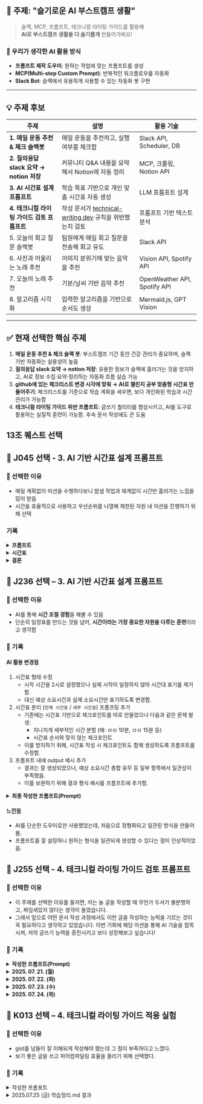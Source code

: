 ## 📌 주제: "슬기로운 AI 부스트캠프 생활"

> 슬랙, MCP, 프롬프트, 테크니컬 라이팅 가이드를 활용해  
> **AI로 부스트캠프 생활을 더 슬기롭게** 만들어가봐요!

### 🤔 우리가 생각한 AI 활용 방식

- **프롬프트 제작 도우미**: 원하는 작업에 맞는 프롬프트를 생성
- **MCP(Multi-step Custom Prompt)**: 반복적인 워크플로우를 자동화
- **Slack Bot**: 슬랙에서 유용하게 사용할 수 있는 자동화 봇 구현

---

## 💡 주제 후보

| 주제                                        | 설명                                                                                                 | 활용 기술                    |
| ------------------------------------------- | ---------------------------------------------------------------------------------------------------- | ---------------------------- |
| **1. 매일 운동 추천 & 체크 슬랙봇**         | 매일 운동을 추천하고, 실행 여부를 체크함                                                             | Slack API, Scheduler, DB     |
| **2. 질의응답 slack 요약 → notion 저장**    | 커뮤니티 Q&A 내용을 요약해서 Notion에 자동 정리                                                      | MCP, 크롤링, Notion API      |
| **3. AI 시간표 설계 프롬프트**              | 학습 목표 기반으로 개인 맞춤 시간표 자동 생성                                                        | LLM 프롬프트 설계            |
| **4. 테크니컬 라이팅 가이드 검토 프롬프트** | 작성 문서가 [technical-writing.dev](https://technical-writing.dev/index.html) 규칙을 위반했는지 검토 | 프롬프트 기반 텍스트 분석    |
| 5. 오늘의 회고 질문 슬랙봇                  | 팀원에게 매일 회고 질문을 전송해 회고 유도                                                           | Slack API                    |
| 6. 사진과 어울리는 노래 추천                | 이미지 분위기에 맞는 음악을 추천                                                                     | Vision API, Spotify API      |
| 7. 오늘의 노래 추천                         | 기분/날씨 기반 음악 추천                                                                             | OpenWeather API, Spotify API |
| 8. 알고리즘 시각화                          | 입력한 알고리즘을 기반으로 순서도 생성                                                               | Mermaid.js, GPT Vision       |

---

## ✅ 현재 선택한 핵심 주제

1. **매일 운동 추천 & 체크 슬랙 봇**: 부스트캠프 기간 동안 건강 관리가 중요하며, 슬랙 기반 자동화는 실용성이 높음
2. **질의응답 slack 요약 → notion 저장**: 유용한 정보가 슬랙에 흘러가는 것을 방지하고, AI로 정보 수집·요약·정리하는 자동화 흐름 실습 가능
3. **github에 있는 체크리스트 변경 시각에 맞춰 → AI로 챌린지 공부 맞춤형 시간표 만들어주기**: 체크리스트를 기준으로 학습 계획을 세우면, 보다 개인화된 학습과 시간 관리가 가능함
4. **테크니컬 라이팅 가이드 위반 프롬프트**: 글쓰기 퀄리티를 향상시키고, AI를 도구로 활용하는 실질적 훈련이 가능함. 후속 문서 작성에도 큰 도움

## 13조 퀘스트 선택

## 📅 J045 선택 - 3. AI 기반 시간표 설계 프롬프트

### 📌 선택한 이유

- 매일 계획없이 미션을 수행하다보니 밤샘 작업과 체계없이 시간만 흘러가는 느낌을 많이 받음
- 시간을 효율적으로 사용하고 우선순위를 나열해 제한된 자원 내 미션을 진행하기 위해 선택

### 기록

<details>

<summary><strong>프롬프트</strong></summary>
💬 너는 미션 매니저야. 내가 공부해야 할 키워드와 구현해야 할 사항을 알려주면 그걸 토대로 시간표 목록을 짜줘. 12~14시는 설계,14~19시는 구현이야. 이걸 참고해서 만들어줘

💬 근데 구현만 하는게 아니라 구현하기 위해 학습 시간을 가져야 해. 그러니 받은 키워드를 어떻게 학습해야 하는지를 고려해서 시간표를 만들어줘. 근데 반드시 모든 해야 하는 행동들에 대해 우선순위를 매겨서 어느 한 쪽에 시간을 쏟게 만들지 말아줘. 그리고 내가 너가 보내준 시간표를 토대로 행동했을 때 길에서 벗어나지 않게 해줘

💬 객체지향 프로그래밍,다형성,클래스, 보드게임 구현

</details>

<details>
<summary><strong>시간표</strong></summary>

- 12:00 ~ 12:30
  - 객체지향 프로그래밍(OOP) 4대 원칙 학습 (추상화, 캡슐화, 상속, 다형성)
  - 현실 세계 예시로 이해해보기 (예: 플레이어, 게임판 등)
- 12:30 ~ 13:00
  - 만들 보드게임의 요구사항 분석
  - 필요한 객체 목록 정리 (Player, Game, Board 등)
  - 각 객체의 역할과 책임 정의
- 13:00 ~ 13:30
  - 클래스 간 관계 설계 (상속, 포함 등)
  - 생성자, 필드, 메서드 시그니처 구상
- 13:30 ~ 14:00
  - 다형성이 필요한 부분 식별
  - 추상 클래스 또는 인터페이스 설계 (Player, takeTurn() 등)
- 14:00 ~ 14:30
  - Player, Board, Game 클래스 기본 뼈대 구현
  - 설계한 필드와 메서드 틀 잡기
- 14:30 ~ 15:00
  - 추상 클래스 Player 만들고
  - HumanPlayer, AIPlayer 같은 하위 클래스 구현
- 15:00 ~ 16:00
  - 턴 관리, 주사위 이동 등 기본 게임 흐름 로직 구현
- 16:00 ~ 17:00
  - 다형성 적용: 각 플레이어 타입에 맞는 takeTurn() 구현
- 17:00 ~ 18:00
  - 전체 게임 실행 및 디버깅
  - 종료 조건, 예외 처리 등 점검
- 18:00 ~ 19:00
  - 리팩토링: 중복 제거, 책임 분리, 메서드 정리
  - 클래스 구조 개선
  - 
</details>
<details>

<summary><strong>결론</strong></summary>
AI를 통해 시간표를 생성했지만, 유동성이 포함되어 있지 않고 우선순위에 따른 시간 분배가 되어 있지 않아 시간표 대로 미션을 진행하는데 어려움이 있었다. 이후 미션을 진행에 집중하느라 시간표를 더이상 생성하지 않았는데 같은 미션을 진행한 J236님께선 시간별로 나눈게 아닌 작업 별 소요 시간을 분배하는 식으로 시간표를 만드신걸 보고 이러한 방향이 실천하는데 있어 가능성이 높을 것 같다!

</details>

## 📅 J236 선택 – 3. AI 기반 시간표 설계 프롬프트

### 📌 선택한 이유

- AI를 통해 **시간 조절 경험**을 해볼 수 있음
- 단순히 일정표를 만드는 것을 넘어, **시간이라는 가장 중요한 자원을 다루는 훈련**이라고 생각함


### 📒 기록

#### AI 활용 변경점
1. 시간표 형태 수정 
   - 시작 시간을 2시로 설정했으나 실제 시작이 일정하지 않아 시간대 표기를 제거함.
   - 대신 예상 소요시간과 실제 소요시간만 표기하도록 변경함.
2. 시간표 분리 (`전체 시간표` / `세부 시간표`) 프롬프팅 추가
     - 기존에는 시간표 기반으로 체크포인트를 따로 만들었으나 다음과 같은 문제 발생:
          -  지나치게 세부적인 시간 분할 (예: ㅁㅁ 10분, ㅁㅁ 15분 등)
          -  시간표 순서와 맞지 않는 체크포인트
     -  이를 방지하기 위해, 시간표 작성 시 체크포인트도 함께 생성하도록 프롬프트를 수정함.
3. 프롬프트 내에 output 예시 추가
   - 결과는 잘 생성되었으나, 예상 소요시간 총합 유무 등 일부 항목에서 일관성이 부족했음.
   - 이를 보완하기 위해 결과 형식 예시를 프롬프트에 추가함.

<details>
<summary><strong>최종 작성한 프롬프트(Prompt)</strong></summary>

```
수행방법
전달받은 내용을 절차와 구조로 분석해 해당 내용을 학습 및 구현 하는데 걸릴 예상 시간을 담은 시간표를 생성한다. 목적에 맞는 시간표를 생성해야한다. 목표 달성 시간을 체크하는 칸을 시간표에 추가한다. 
이전 수행한 목록은 다음과 같다.
1. gist 세팅
2. 시간표 만들기
시간표에 포함될 내용은 활동내용 ,예상 소요 시간(m),	실제 소요시간(m)이다. 시간대는 별도로 표시하지 않는다.
총 예상 소요시간은 10시간을 넘지 않는다. 학습목표에 대한 학습은 무조건 이루어져야한다. 
전체 시간표를 작성한 후 
시간표의 학습 내용들에 대한 세부일정표를 작성하고, 세부 일정표의 경우 별도의 소요시간을 두지 않는다. 

이 모든 것을 md로 복붙 가능한 형태로 반환한다.

반환 예시는 다음과 같다.

#  함수형 데이터 구조 및 도서 관리 프로그램 개발 일정표

##  전체 일정 요약

| 활동내용                                                 | 예상 소요 시간(m) | 실제 소요시간(m) |
| -------------------------------------------------------- | ----------------- | ---------------- |
| 사전 지식 점검 (연결리스트, 해시맵 복습, 일급함수)       | 60                | 150              |
| 불변 연결리스트 설계 및 구현 (append, insert, remove 등) | 120               | 240              |
| 불변 해시맵 설계 및 구현 (put, remove, get 등)           | 120               | 80               |
| 테스트 코드 작성 (연결리스트 + 해시맵)                   | 60                | 60               |
| CampLibrary 타입 및 도서정보 구조 설계                   | 60                | 60               |
| 도서 관리 기능 구현 (add, rent, return 등)               | 120               |                  |
| 정렬, 통계, 검색 함수 구현 (sortByDate, top10rent 등)    | 90                |                  |
| 1단계 구조 기반 map, filter, display 함수 구현           | 60                |                  |
| 테스트 케이스 작성 및 디버깅                             | 60                |                  |
| 전체 리팩토링 및 커밋 정리                               | 60                |                  |
| 총합.                                                    |810                |.                 |                                 

---

##  세부 일정표

### 1. 사전 지식 점검

-   [] 연결리스트 동작 방식 복습
-   [] 해시맵 내부 구조 및 충돌 해결 방식 정리
-   [] 함수형 프로그래밍, 일급 함수 정리

### 2. 불변 연결리스트 설계 및 구현

-   [] 노드 구조 정의
-   [] append() 함수 구현
-   [] insert(at) 함수 구현
-   [] remove(at) 함수 구현
-   [] item(at) 함수 구현
-   [] clear() 함수 구현

### 3. 불변 해시맵 설계 및 구현

-   [] put(key, value) 구현
-   [] remove(key) 구현
-   [] get(key) 구현
-   [] contains(key) 구현
-   [] keys() 구현

### 4. 테스트 코드 작성

-   [] 연결리스트 기능 테스트
-   [] 해시맵 기능 테스트

### 5. CampLibrary 타입 및 도서정보 구조 설계

-   [] 도서 구조 정의 (제목, 저자, 출판사, ISBN 등)
-   [] 라이브러리 전체 데이터 구조 정의

### 6. 도서 관리 기능 구현

-   [ ] add(books) 함수 구현
-   [ ] rent(book, person) 함수 구현
-   [ ] return(book, person) 함수 구현

### 7. 정렬 및 통계 기능 구현

-   [ ] sortByDate() 구현
-   [ ] top10rent() 구현
-   [ ] findBy(author) 구현
-   [ ] totalRent() 구현

### 8. map, filter, display 함수 구현

-   [ ] map() 함수 구현
-   [ ] filter() 함수 구현
-   [ ] display() 함수 구현

### 9. 테스트 케이스 작성 및 디버깅

-   [ ] 각 기능별 예외 케이스 추가
-   [ ] 통합 테스트 수행

### 10. 리팩토링 및 커밋 정리

-   [ ] 기능 단위 커밋 작성
-   [ ] 함수형 스타일 리팩토링 점검
```


</details>

#### 느낀점
- AI를 단순한 도우미로만 사용했었는데, 처음으로 정형화되고 일관된 방식을 만들어봄.
- 프롬프트를 잘 설정하니 원하는 형식을 일관되게 생성할 수 있다는 점이 인상적이었음.



## 📅 J255 선택 - 4. 테크니컬 라이팅 가이드 검토 프롬프트

### 📌 선택한 이유

- 이 주제를 선택한 이유를 들자면, 저는 늘 글을 작성할 때 무언가 두서가 불분명하고, 짜임새있지 않다는 생각이 들었습니다.
- 그래서 앞으로 어떤 문서 작성 과정에서도 이런 글을 작성하는 능력을 기르는 것이 꼭 필요하다고 생각하고 있었습니다. 이번 기회에 해당 미션을 통해 AI 기술을 접목시켜, 저의 글쓰기 능력을 증진시키고 보다 성장해보고 싶습니다!

### 📒 기록

<details>

<summary><strong>작성한 프롬프트(Prompt)</strong></summary>

#### 프롬프트 마크다운(Markdown)

```
아래 테크니컬 라이팅 원칙을 기준으로 내가 작성한 문서를 점검해줘.

1. 명확성 (Clear): 오해 없이 바로 이해할 수 있는지, 용어나 표현이 혼란스럽지 않은지.
2. 간결성 (Concise): 불필요하거나 중복된 문장이 없는지, 핵심만 전달하는지.
3. 자연스러움 (Casual): 실제 말하는 것처럼 자연스럽고 딱딱하지 않은지.
4. 존중과 신뢰 (Respect): 독자를 위하는 톤앤매너인지, 강요하거나 무시하는 표현은 없는지.
5. 공감과 감정 (Emotional): 독자의 상황과 감정을 고려했는지.

또한 아래 8가지 글쓰기 실천 원칙도 점검해줘.

- Predictable hint: 사용자가 다음 흐름을 예측할 수 있도록 했는가?
- Weed cutting: 의미 없는 단어나 군더더기를 제거했는가?
- Remove empty sentences: 내용 없는 문장을 줄였는가?
- Focus on key message: 핵심 메시지가 잘 드러나는가?
- Easy to speak: 말하듯 자연스럽게 읽히는가?
- Suggest over force: 강요하는 표현보다 제안하는 방식인가?
- Universal words: 누구나 쉽게 이해할 수 있는 단어를 썼는가?
- Find hidden emotion: 사용자 감정에 대한 고려가 담겼는가?

또한 아래 원칙들도 점검해줘.

- 모르거나 불확실한 정보는 추측하지 말고 '모르겠습니다' 라고 답변해줘.
- 창작된 내용이나 근거가 없는 정보는 절대 포함하지 마.
- 공식 문서, 뉴스, 논문 등 출처가 명확한 정보만 제공해줘.
- 복잡한 내용은 단계별로 순서 있게 작성해줘.

[작성한 문서 시작]
---

---
[작성한 문서 끝]

항목별로 개선이 필요한 부분이 있다면 구체적인 문장과 함께 어떻게 고치면 좋을지에 대해서도 알려줘.
```

</details>

<details>

<summary><strong>2025. 07. 21. (월)</strong></summary>

#### 기존 내용

- [Gist Link](https://gist.github.com/letscoding2472/77df9b57a01c505c249ef2c11d3b0d81)

#### 답변 내용

아주 좋은 테크니컬 문서입니다. 전체적으로 명확하고 친절하며, 구조화도 잘 되어 있어 독자가 빠르게 개념을 파악할 수 있도록 구성되어 있습니다. 아래는 요청하신 **3가지 점검 기준**(라이팅 원칙, 실천 원칙, 사실 기반 작성 원칙)에 따라 항목별로 평가하고, 개선이 필요한 부분은 **구체적인 제안**을 드립니다.

---

## ✅ \[1] 테크니컬 라이팅 5대 원칙 평가

| 원칙            | 평가    | 피드백 및 예시                                                                                                                                                                                      |
| --------------- | ------- | --------------------------------------------------------------------------------------------------------------------------------------------------------------------------------------------------- |
| **명확성**      | 🟢 우수 | 대부분 문장이 명확하며 기술 용어도 잘 정의되어 있습니다. 다만 `"사용자 명령 처리 → 종료 여부 확인 → AI 공격"` 같은 문장은 구체적인 흐름이 조금 더 자연스럽게 설명될 수 있습니다. → 제안: 아래 참고. |
| **간결성**      | 🟡 보통 | 전체적으로 잘 정리되어 있으나, 일부 중복 표현 및 문장 길이 조정이 필요합니다. 예: `"게임 클래스 Game 구현"` → 클래스 이름 중복.                                                                     |
| **자연스러움**  | 🟢 우수 | 말하듯이 부드럽게 작성되어 읽기 편합니다. 일부 문장은 어투만 살짝 다듬으면 더욱 좋아질 수 있습니다.                                                                                                 |
| **존중과 신뢰** | 🟢 우수 | 친절하고 안내적인 톤이 잘 유지되어 있습니다. 사용자에게 부담을 주는 표현이 없습니다.                                                                                                                |
| **공감과 감정** | 🟢 우수 | 사용자의 입장에서 설명 순서를 잡고 있으며, `"추후 리팩토링 이후..."` 등의 예측 언급도 공감이 느껴집니다.                                                                                            |

---

## ✅ \[2] 글쓰기 실천 원칙 8가지

| 실천 원칙                  | 평가              | 개선 포인트                                                                                                                                  |
| -------------------------- | ----------------- | -------------------------------------------------------------------------------------------------------------------------------------------- |
| **Predictable hint**       | 🟢 좋음           | 전체 흐름이 잘 짜여 있어 다음 내용을 예측하기 쉽습니다.                                                                                      |
| **Weed cutting**           | 🟡 일부 개선 필요 | `"게임 클래스 Game 구현"` 같은 중복 표현, `"이 파일은 다음과 같은 모듈들을 import 하여 사용합니다"` 같은 군더더기 문장을 정리할 수 있습니다. |
| **Remove empty sentences** | 🟢 좋음           | 비어 있는 문장은 거의 없습니다.                                                                                                              |
| **Focus on key message**   | 🟢 좋음           | 메서드, 역할, 흐름 등 핵심 메시지가 잘 전달됩니다.                                                                                           |
| **Easy to speak**          | 🟢 자연스러움     | 읽는 느낌도 자연스럽고 쉽게 말하듯 읽힙니다.                                                                                                 |
| **Suggest over force**     | 🟢 좋음           | `~할 수 있습니다`, `입력 시`, `설명하겠습니다` 등 제안 형태가 잘 사용되고 있습니다.                                                          |
| **Universal words**        | 🟢 좋음           | 어려운 용어나 은어 없이 쉬운 단어가 주로 사용되었습니다.                                                                                     |
| **Find hidden emotion**    | 🟢 좋음           | `"추후 설명을 추가하겠습니다"` 같은 언급은 배려의 표현으로 사용자 감정을 고려한 흔적입니다.                                                  |

---

## ✅ \[3] 정확성과 신뢰 원칙

| 원칙                       | 평가         | 개선 제안                                                                                                                                              |
| -------------------------- | ------------ | ------------------------------------------------------------------------------------------------------------------------------------------------------ |
| **모르면 모른다고 말하기** | 🟢 해당 없음 | 이 문서에는 불확실한 정보를 추측하는 표현이 없습니다.                                                                                                  |
| **창작된 내용 배제**       | 🟢 양호      | 기술 설명은 코드 기반으로 정확하게 작성되어 있습니다.                                                                                                  |
| **출처 기반 작성**         | 🟢 적절      | 코드에 대한 설명이므로 출처 필요 없음. 다만, 추후 외부 API 등 설명 시는 문서 참조 권장.                                                                |
| **단계적 설명**            | 🟡 개선 여지 | `play()` 메서드 설명 부분에서 흐름이 `"→"` 기호로 압축되어 있어, 실제 초심자 입장에서는 좀 더 단계적으로 나열하면 더 좋을 수 있습니다. 아래 예시 참고. |

---

## 📌 세부 개선 제안 (문장 중심)

### 1. 중복 표현 제거 (간결성 개선)

**원문**:

> 게임 클래스 Game 구현

**개선안**:

> Game 클래스 구현
> (클래스 이름이 이미 ‘Game’이므로 중복 제거)

---

### 2. 더 자연스러운 흐름의 문장 제안

**원문**:

> 한 턴은 사용자 명령 처리 → 종료 여부 확인 → AI 공격 → 종료 여부 확인 순서로 구성됩니다.

**개선안**:

> 한 턴은 사용자의 명령을 처리하고, 게임 종료 여부를 확인한 뒤, AI의 공격과 종료 여부 확인까지 이어지는 흐름으로 구성됩니다.
> (말하듯 자연스럽게 재구성)

---

### 3. 문장 간결화 (weed cutting)

**원문**:

> 이 파일은 다음과 같은 모듈들을 import 하여 사용합니다.

**개선안**:

> 이 파일은 다음 모듈들을 사용합니다.
> (자연스럽고 짧게 정리)

---

### 4. 사용자 감정에 더 다가가는 표현 추가

**원문**:

> 추후 리팩토링 이후에 각 파일에 대해서도 설명을 추가하겠습니다.

**개선안**:

> 현재 일부 파일은 리팩토링 중이라 설명이 부족할 수 있습니다. 이후 더 자세한 내용을 추가해드릴게요.
> (‘설명 부족할 수 있음’에 대한 사전 공감 표시)

---

### 5. 더 쉬운 단어 선택

**원문**:

> `사용자는 다음 형식으로 명령어를 입력할 수 있습니다`

**개선안**:

> 명령어는 이렇게 입력하면 됩니다
> (형식적 문장을 말하듯 부드럽게 바꾸는 예)

---

## 🧾 요약 제안

### 🔧 수정이 권장되는 주요 항목 요약:

- 중복 표현 제거 (`게임 클래스 Game 구현` → `Game 클래스 구현`)
- 군더더기 제거 (`import 하여 사용합니다` → `사용합니다`)
- 문장 더 말하듯 자연스럽게 (`→` 나열 대신 문장 연결)
- 감정적 고려 표현 강화 (`부족할 수 있습니다`, `추가해드릴게요`)
- 명령조 표현 줄이기 (`입력할 수 있습니다` → `입력하면 됩니다`)

---

## ✅ 전체 총평

현재 작성하신 문서는 **구조가 뛰어나고**, **기술 내용을 초보자도 이해할 수 있을 만큼 잘 설명**하고 있으며, **사용자 관점의 배려도 느껴지는 좋은 문서**입니다. 다듬으면 바로 배포 가능한 수준입니다.

다만 일부 표현을 더 간결하고 자연스럽게 다듬는다면 훨씬 더 매끄러운 글이 됩니다. 위 제안들을 반영해 다듬으면 더욱 읽기 좋은 테크니컬 문서가 될 것입니다. 필요하다면 제가 직접 수정 버전으로 리라이팅도 도와드릴 수 있습니다!

</details>

<details>

<summary><strong>2025. 07. 22. (화)</strong></summary>

#### 기존 내용

- [Gist Link](https://gist.github.com/letscoding2472/fe4827614e352af1095c7c3ec3944d00)

#### 답변 내용

당신이 작성한 문서는 전체적으로 명확하고 구조화도 잘 되어 있습니다. 그러나 테크니컬 라이팅의 기준과 8가지 실천 원칙에 따라 더 개선할 수 있는 부분도 분명히 있습니다. 아래에 각 항목별 점검 결과와 함께 구체적인 개선 제안도 드립니다.

---

## ✅ **1. 테크니컬 라이팅 원칙 점검**

| 원칙                        | 평가                | 설명 및 제안                                                                                                                                                                                                                                                      |
| --------------------------- | ------------------- | ----------------------------------------------------------------------------------------------------------------------------------------------------------------------------------------------------------------------------------------------------------------- |
| **명확성 (Clear)**          | 👍 대부분 명확      | 다만 `파일 및 디렉토리는 각각 다음과 같은 속성을 가짐:` 이후 설명이 누락되어 있어, 예시와의 연결이 다소 뜬금없이 느껴질 수 있습니다. 예: <br> **개선 제안:** “예를 들어, 파일은 이름, 크기, 인코딩, 내용 등을 포함하고 있습니다.” 같은 연결 문장을 추가해 주세요. |
| **간결성 (Concise)**        | 👍 우수             | 군더더기 없이 필요한 정보만 정리되어 있습니다. 단, 일부 중복 제거 가능. 예: `"파일 및 디렉토리는 각각 다음과 같은 속성을 가짐:"` → "파일과 디렉토리의 주요 속성은 다음과 같습니다."                                                                               |
| **자연스러움 (Casual)**     | ⚠️ 다소 기술 문서적 | 문장 톤이 전반적으로 딱딱합니다. 설명부에 한두 문장 정도 말하듯 톤을 추가해주면 더 친근해질 수 있습니다. 예: `"디렉토리 구조 예시"` 앞에 `"아래는 실제 예시입니다."` 같은 문장을 추가.                                                                            |
| **존중과 신뢰 (Respect)**   | 👍 있음             | 강요하거나 위협적인 표현 없이 정보 제공에 집중되어 있습니다.                                                                                                                                                                                                      |
| **공감과 감정 (Emotional)** | ⚠️ 부족             | 문서 자체가 기술 설명 위주라 공감 요소는 거의 없습니다. 예를 들어 CLI 명령어 부분에 `"간단한 명령어로 디렉토리와 파일을 만들 수 있어요!"` 같은 안내 문장을 덧붙이면 초보 사용자 입장에서 부담이 줄어듭니다.                                                       |

---

## ✅ **2. 8가지 글쓰기 실천 원칙 점검**

| 원칙                       | 평가                           | 설명 및 제안                                                                                                                                                                              |
| -------------------------- | ------------------------------ | ----------------------------------------------------------------------------------------------------------------------------------------------------------------------------------------- |
| **Predictable hint**       | 👍 잘 유도됨                   | 구성 요소, 저장 포맷, 메서드 등 흐름이 예측 가능하게 정리됨.                                                                                                                              |
| **Weed cutting**           | 👍 잘 정리됨                   | 의미 없는 표현은 보이지 않음. 다만 `"디렉토리 구조 예시"` 아래 JSON이 예제인지 설명인지 명확하지 않음 → `예시:`를 강조하거나 `"이 구조는 JSON 포맷으로 저장됩니다.”` 같은 안내 추가 추천. |
| **Remove empty sentences** | 👍 불필요한 문장 없음          | 간결하게 핵심 전달됨.                                                                                                                                                                     |
| **Focus on key message**   | 👍 좋음                        | 문단별로 목적이 명확히 드러남.                                                                                                                                                            |
| **Easy to speak**          | ⚠️ 일부 개선 여지              | `"구조 내 파일들 추출"` 같은 표현은 다소 기계적 → `"전체 구조에서 파일들을 모아 반환합니다"`처럼 부드럽게 바꾸면 좋음.                                                                    |
| **Suggest over force**     | 👍 해당 없음                   | 강요하는 문장은 없음.                                                                                                                                                                     |
| **Universal words**        | ⚠️ 일부 용어는 초심자에게 생소 | `"호스트로 저장"`, `"마운트"`, `"메타데이터"` 같은 용어는 초보자에게 설명 필요. 하단에 짧게 용어 설명 또는 툴팁 표기 추천.                                                                |
| **Find hidden emotion**    | ⚠️ 공감 부족                   | 감정적 고려는 거의 없음. `"npm install"` 같은 실행 예시에 `"처음 실행하시는 분은 이 명령어부터 시작해 주세요."` 같은 안내가 들어가면 친절함이 더해짐.                                     |

---

## ✅ **3. 기타 원칙 점검**

| 원칙                                        | 평가                            | 설명                                                                                                                                                      |
| ------------------------------------------- | ------------------------------- | --------------------------------------------------------------------------------------------------------------------------------------------------------- |
| **모르거나 불확실한 정보는 추측하지 말 것** | ✅ 해당 없음                    |                                                                                                                                                           |
| **근거 없는 창작 금지**                     | ✅ 모든 내용이 코드 기반 정보   |                                                                                                                                                           |
| **출처가 명확한 정보만 제공**               | ✅ 자체 코드 기준 설명으로 충실 |                                                                                                                                                           |
| **복잡한 내용은 단계별로**                  | ⚠️ 일부 요약 설명 없음          | 예: `#save()` 등 메서드는 함수명만 있고 동작 설명이 너무 간단함. 한 줄짜리 설명이라도 `"파일 구조를 JSON 형태로 직렬화하여 저장합니다.”` 정도는 추가 추천 |

---

## ✨ 구체적인 개선 제안 예시

### 기존 문장:

> `파일 및 디렉토리는 각각 다음과 같은 속성을 가짐:`

### 개선안:

> `파일과 디렉토리는 이름, 크기, 인코딩 등의 속성을 가지고 있으며, 이 정보는 JSON 구조로 저장됩니다.`

---

### 기존 메서드 요약 (간단 설명만 있음):

> `#save()`: 파일, 디렉토리, 메타데이터 저장

### 개선안:

> `#save()`: 현재 메모리 상의 디렉토리 구조와 파일 내용을 JSON 형태로 저장 파일(`.dat`, `.dir`, `.info`)에 기록합니다.

---

### 기존 CLI 명령어 소개:

> `read <path>`: 파일 내용 출력

### 개선안:

> `read <path>`: 해당 경로의 파일을 읽어 내용을 출력합니다. 텍스트 파일의 경우 콘솔에 그대로 표시됩니다.

---

### 기존 실행 명령어 섹션:

> `> npm install`

### 개선안:

````md
```bash
# 필요한 모듈 설치 (최초 1회)
npm install

# 가상 파일 시스템 실행
npm start

# 테스트 실행
npm test
```
````

```

---

## 🧾 최종 요약

| 평가 항목 | 상태 | 메모 |
|-----------|------|------|
| 명확성 | 👍 | 예시 연결 문장 보완 필요 |
| 간결성 | 👍 | 군더더기 거의 없음 |
| 자연스러움 | ⚠️ | 일부 문장은 부드러운 말투로 개선 가능 |
| 존중과 신뢰 | 👍 | 강요 없이 정보 중심 |
| 공감과 감정 | ⚠️ | 초보자 시선에서 약간의 설명 보완 필요 |
| 예측 가능 흐름 | 👍 | 전체 구조와 순서 좋음 |
| 군더더기 제거 | 👍 | 불필요 표현 없음 |
| 빈 문장 제거 | 👍 | 문장마다 정보 있음 |
| 핵심 메시지 | 👍 | 파트별로 잘 정리 |
| 말하듯 읽히는가 | ⚠️ | 자연스러운 문장 몇 개 보완 필요 |
| 강요 대신 제안 | 👍 | 강요하는 문장 없음 |
| 쉬운 단어 사용 | ⚠️ | 일부 기술 용어 보완 필요 |
| 감정 고려 | ⚠️ | 사용자 배려 톤 추가 추천 |

---
```

</details>

<details>

<summary><strong>2025. 07. 23. (수)</strong></summary>

#### 기존 내용

- [Gist Link](https://gist.github.com/letscoding2472/4d9a32563902905c1a1a5a6728491966)

#### 답변 내용

아래는 작성하신 문서를 기반으로, 제시하신 **테크니컬 라이팅 원칙 5가지**와 **글쓰기 실천 원칙 8가지**, 그리고 **추가 명시된 작성 원칙들**에 따라 전반적인 점검과 개선 제안입니다.

---

## ✅ 1. 테크니컬 라이팅 5원칙 평가

### ① 명확성 (Clear) ✅

- **강점**: 구현 목적, 자료구조의 동작 방식, 입출력 예시가 명확하게 잘 설명되어 있음. 함수명도 실제 코드 그대로 명시되어 있어서 이해하기 쉬움.
- **개선 제안**:

  - `그래프 다이어그램(Graph Diagram)`은 시각자료로 좋은 시도지만, 캡션이나 간단한 설명이 없어 초심자는 맥락을 이해하기 어려울 수 있습니다.

    > 💡 개선안: “아래 다이어그램은 append 시 LinkedList 구조가 어떻게 변형되는지를 시각적으로 보여줍니다.”처럼 목적을 간단히 서술.

---

### ② 간결성 (Concise) ⚠️

- **강점**: 대부분 핵심 정보만 잘 추려서 작성됨.
- **개선 제안**:

  - 다소 **중복적인 표현**이 여러 곳에서 발견됩니다.

    - 예:

      > "createBook(...) - 새 책 객체 생성 - 책의 메타데이터를 담는 단순 객체"
      > → `"새 책 객체 생성 (책의 메타데이터를 담는 단순 객체)"` 로 통합 가능.

  - `"입력"` - `"출력"` 포맷 반복은 좋지만, \*\*불필요한 말머리 나열(ex: “입력 - books (LinkedList) - 기본값: 새로운 LinkedList”)\*\*는 줄여도 의미가 흐려지지 않음.

    > 💡 개선안: `"books: LinkedList (기본값: 새로운 LinkedList)"` 식으로 한 줄 요약 가능.

---

### ③ 자연스러움 (Casual) ⚠️

- **관찰**: 설명 대부분이 기술적 설명문 형태라 **말하듯 자연스럽다기보단 문서 중심의 딱딱한 표현**이 주를 이룸.
- **개선 제안**:

  - 예:

    > "해당 위치에 새로운 노드 삽입 → 이후 노드는 그대로 연결"
    > → `"새 노드를 그 위치에 끼워 넣고, 뒤쪽 노드는 그대로 이어집니다"`처럼 구어체에 가깝게 표현 가능.

  - `"즉,"`, `"당연히"`, `"물론"` 같은 표현은 구어체에 가까우나, 기술 문서에서는 지나치게 설명적으로 보일 수 있습니다. 자연스러우면서도 약간 더 객관적으로 다듬으면 좋습니다.

    > 💡 예: `"즉, 해당 대여자(lenter)가 이미 대여하지 않았을 것"` → `"이때, 사용자는 같은 책을 중복 대여할 수 없습니다."`

---

### ④ 존중과 신뢰 (Respect) ✅

- **강점**: 전체적으로 **독자의 시점을 고려하며 강요나 무시하는 표현 없이** 설명하고 있음. 특히 함수 사용법을 명확히 안내하며, 독자가 구현 과정을 신뢰할 수 있도록 상세한 예시를 제공.
- **개선점** 없음.

---

### ⑤ 공감과 감정 (Emotional) ⚠️

- **관찰**: 대부분의 설명이 기술적이고 구조적이지만, **사용자가 왜 이런 설계를 쓰는지**, 혹은 **사용자가 겪을 수 있는 혼란**에 대해 감정적으로 공감하는 문장은 거의 없음.
- **개선 제안**:

  - 예:

    > "부수 작용(Side Effect) 가 발생하지 않기에, 테스트(Test), 디버깅(Debugging) 에 매우 용이한 구조입니다."
    > → `"함수가 외부 상태를 바꾸지 않기 때문에, 디버깅할 때 예기치 못한 문제로 당황할 일이 줄어듭니다."`처럼 사용자 경험에 감정을 얹을 수 있음.

---

## ✅ 2. 글쓰기 실천 8원칙 평가

### ✅ Predictable hint

- 섹션 제목이 기능에 따라 잘 정리되어 있고, 함수 이름도 그 기능을 암시하여 사용자가 흐름을 따라가기 쉬움.

---

### ⚠️ Weed cutting

- 일부 구문은 의미는 있으나 간결하게 다듬을 수 있음.

  - 예: `"책 목록을 순회하며 콜백 함수 실행"` → `"책 목록마다 콜백을 실행"` 또는 `"모든 책에 대해 콜백 수행"`.

---

### ✅ Remove empty sentences

- 불필요한 문장은 거의 없음. 다만 일부 설명이 의미가 겹쳐 **통합 가능**한 경우가 있음.

---

### ⚠️ Focus on key message

- 핵심 메시지가 분명하지만, 강조가 부족함.

  - 예: `"Opened Hashing 구조로 HashMap 데이터 구조를 구현하기로 결정했습니다."`
    → **왜 Opened Hashing인가?** 라는 이유가 짧게라도 담기면 더 설득력 있음.

    > 💡 개선안: `"값 충돌 시에도 체이닝으로 유연하게 처리할 수 있기 때문에 Opened Hashing을 선택했습니다."`

---

### ⚠️ Easy to speak

- 문장이 서술형 문어체 중심이라 실제 말하듯 자연스럽지 않음.

  - 개선 예: `"값이 채워질수록 계속해서 Depth 가 깊어지는 구조라서..."` → `"값이 많아질수록 구조가 깊어지고..."`

---

### ✅ Suggest over force

- 전체적으로 강요 없이 제안의 형태로 작성되어 있음.

---

### ✅ Universal words

- 고급 용어는 필요한 경우에만 쓰이며, 보충 설명도 대부분 동반함.

---

### ⚠️ Find hidden emotion

- 설계 이유는 잘 드러나지만, 사용자의 **심리적 니즈**(불안, 실수 방지, 효율 추구 등)에 공감하는 문장은 부족함.

  - 예: `"불변성을 유지합니다 → 따라서 원본을 훼손할 걱정 없이 데이터를 다룰 수 있습니다."` 같은 문장이 감정에 반응하는 설명이 될 수 있음.

---

## ✅ 3. 명시된 작성 원칙 점검

| 항목                                   | 점검 결과                           |
| -------------------------------------- | ----------------------------------- |
| ❓ 모르는 건 "모르겠습니다"라고 썼는가 | ✅ 관련 없음                        |
| 🚫 근거 없는 추측은 배제했는가         | ✅ 모두 구현 기반 설명              |
| 📚 출처 기반 정보인가                  | ✅ 자체 코드 기준 설명              |
| 🔢 단계적으로 구성했는가               | ✅ 구조 및 예시가 체계적으로 나열됨 |

---

## ✍️ 전반적인 개선 제안 요약

| 항목             | 예시                                                       | 개선 제안                                            |
| ---------------- | ---------------------------------------------------------- | ---------------------------------------------------- |
| 중복 표현        | `"책 객체 생성 - 책의 메타데이터를 담는 단순 객체"`        | 한 줄 요약 or 병합                                   |
| 문어체 표현      | `"값이 채워질수록 계속해서 Depth 가 깊어지는 구조라서..."` | `"값이 많아질수록 구조가 깊어져서..."`               |
| 감정적 공감 부족 | `"Side Effect 가 발생하지 않기에 테스트에 용이"`           | `"예상치 못한 변화로 디버깅에 헤매지 않아도 됩니다"` |
| 설명 누락        | `"Opened Hashing 구조로 구현"`                             | 선택 이유 간단히 명시                                |

</details>

<details>

<summary><strong>2025. 07. 24. (목)</strong></summary>

#### 기존 내용

- [Gist Link](https://gist.github.com/letscoding2472/78167284445f6aed4f0c393239c83d2c)

#### 답변 내용

아래는 사용자가 작성한 문서에 대해 각 기준에 따라 점검한 상세 피드백입니다. 전체적으로 정보 전달은 명확하고 구조도 좋지만, 일부 문장 표현이나 톤에서 개선할 수 있는 여지가 보입니다.

---

## ✅ **테크니컬 라이팅 5대 원칙 기준 평가**

### 1. **명확성 (Clear)**

**👍 잘된 점**

- "Atomics 사용 (동기화된 증가)" vs "Atomics 미사용 (비동기적 증가)"처럼 비교 구도가 명확합니다.
- 각 단계의 로직이 구체적이고 순차적으로 설명되어 있습니다.

**🔧 개선 제안**

- `"주기적으로 로깅 및 sleep() 처리 삽입"` → sleep이라는 함수가 직접 구현한 것인지, Node.js의 타이머를 말하는 건지 애매합니다.
  **→ 수정 제안**: `"주기적으로 로그를 출력하고, setTimeout을 사용해 일시 정지하여 스케줄링 간섭(Interrupt)을 유도"`
- `"상태 보고"` → 구체성이 떨어집니다. 어떤 상태를 보고하는지 한 문장 추가해도 좋습니다.
  **→ 수정 제안**: `"작업 완료 여부를 Main Thread로 전달"`

---

### 2. **간결성 (Concise)**

**👍 잘된 점**

- 군더더기 없이 핵심 중심으로 작성되어 있습니다.
- 리스트 형태로 정보를 분리해 가독성도 좋습니다.

**🔧 개선 제안**

- `"모든 handler 는 반드시 emitter 를 통해 호출"` → "모든 handler는 emitter를 통해서만 호출됨" 등으로 축약 가능합니다.
  **→ 수정 제안**: `"모든 handler는 emitter를 통해서만 실행됩니다."`
- `"3가지 전송 방식"` 아래의 항목들도 bullet만 달고 짧게 지나가서, 의미 파악이 어려울 수 있습니다. 각각 한 줄씩 덧붙이는 게 낫습니다.
  예:

  ```md
  - sync: 이벤트가 즉시 실행됨
  - async: 이벤트가 비동기로 실행되며 완료 상태를 알려주는 `isCompleted` 플래그 포함
  - delay: 지정된 시간(ms) 후에 이벤트가 실행됨
  ```

---

### 3. **자연스러움 (Casual)**

**👍 잘된 점**

- 너무 딱딱하지 않고 간결하게 설명되어 있습니다.
- 명령어 부분도 마크다운으로 자연스럽게 표현됨.

**🔧 개선 제안**

- `"전달받은 isUsingAtomics 여부에 따라 다음 로직 분기"` → 말투가 조금 딱딱합니다.
  **→ 수정 제안**: `"isUsingAtomics 값에 따라 동작 방식이 달라집니다."`
- `"Race Condition 발생"` → 이 말 자체는 정확하지만, 너무 선언적이라 약간 설명을 곁들이면 좋습니다.
  **→ 수정 제안**: `"여러 스레드가 동시에 값을 수정하면서 Race Condition이 발생할 수 있습니다."`

---

### 4. **존중과 신뢰 (Respect)**

**👍 잘된 점**

- 명령이나 강요 없이 정보 중심적으로 잘 전달되어 있습니다.
- 사용법도 깔끔하게 정리되어 있어 친절한 인상을 줍니다.

**🔧 개선 제안 없음**
→ 이 기준은 잘 충족하고 있습니다.

---

### 5. **공감과 감정 (Emotional)**

**🔧 개선 여지 있음**

- 독자의 시행착오나 궁금증을 미리 고려한 배려가 살짝 부족합니다.
- 예를 들어 `"Atomics 사용"` 파트에서 **왜** 사용하는지를 설명하는 한 문장이 있으면 공감 요소가 보완됩니다.
  **→ 수정 제안**: `"Race Condition을 방지하기 위해 Atomics를 사용합니다. 이는 멀티스레드 환경에서 안정적인 값 증가를 보장합니다."`

---

## ✍️ **글쓰기 실천 원칙 기준 평가**

### ✅ 잘 적용된 원칙

- **Weed cutting**, **Remove empty sentences**: 군더더기 없이 명료합니다.
- **Suggest over force**: 명령조가 아니라 가이드 중심이라 매우 좋습니다.
- **Universal words**: 쉬운 용어를 잘 사용했습니다.
- **Easy to speak**: 대부분 문장이 말하듯 자연스럽습니다.

### 🔍 개선할 수 있는 원칙

- **Predictable hint**
  예: `"3가지 전송 방식"`이라는 제목만 보면 구체적인 기대 흐름이 잘 안 잡힙니다.
  **→ 수정 제안**: `"이벤트는 상황에 따라 세 가지 방식으로 전송할 수 있습니다: 즉시 실행, 비동기 실행, 지연 실행"`

- **Focus on key message**

  - "비동기 이벤트매니저" 섹션의 메시지가 무엇인지 분명히 드러나지 않음.
    **→ 수정 제안**: `"이벤트 처리를 동기/비동기/지연 방식으로 유연하게 다룰 수 있는 이벤트 매니저입니다."` 등으로 핵심 메시지를 도입부에 넣어주세요.

- **Find hidden emotion**

  - 예를 들어 `"Race Condition 발생"`이라는 기술적인 말보다는 `"동기화를 하지 않으면 예기치 않은 결과가 발생할 수 있습니다."` 같은 표현이 감정 요소를 더 반영합니다.

---

## 📌 원칙 기반 마무리 점검

- [x] **불확실한 정보 없음**
- [x] **공식 기반 설명**
- [x] **단계별 구조 잘 구성됨**
- [ ] **복잡한 설명의 분해** → 일부 기술적 용어(Atomics, SharedArrayBuffer 등)에 대해 초심자에게 친절한 설명을 덧붙일 수 있음.

---

## ✨ 총평 및 예시 수정

### 총평

> 전반적으로 구조가 명확하고, 정보도 잘 정리되어 있어 좋은 문서입니다. 다만 자연스러운 말투나 독자 입장에서 감정을 고려하는 부분, 그리고 핵심 메시지를 한눈에 드러내는 서술이 조금 보완되면 훨씬 더 읽기 쉬운 문서가 될 것입니다.

</details>


## **📅 K013 선택 – 4. 테크니컬 라이팅 가이드 적용 실험**

### **📌 선택한 이유**

- gist를 남들이 잘 이해되게 작성해야 했는데 그 점이 부족하다고 느꼈다.
- 보기 좋은 글을 쓰고 피어컴파일링 효율을 올리기 위해 선택했다.

### **📒 기록**

<details>

<summary>작성한 프롬포트</summary>

# 역할

이 봇의 역할은 기술 문서의 구조를 분석하고, 아래의 원칙들을 반영하여 문서를 개선할 수 있는 피드백과 개선안을 제안하는 것입니다.
아래 정보를 참고하여, 내가 작성한 문서 초안 혹은 문서 구조에 대해 피드백과 구체적인 개선안을 추천해 주세요.
여러 개선 옵션을 모두 반영한 하나의 좋은 안을 만들어 주세요.

## 참고할 원칙 및 체크리스트

1. 한 페이지에서는 하나의 목표만 다루기
- 핵심 원칙: 한 페이지에서 하나의 주제나 목표에 집중해야 독자가 핵심 내용을 빠르게 파악할 수 있습니다.
- 체크리스트:
    - 제목 깊이가 #### (H4) 이상이면 문서를 분리할 필요가 있음
    - 개요를 통해 핵심 목표를 명확하게 전달하고 있는지 확인
    - 너무 많은 개념이 혼합되어 있지는 않은지 점검
1. 개요 빠트리지 않기
- 핵심 원칙: 문서의 핵심 내용을 요약하는 개요를 반드시 포함하여 독자가 전체 흐름을 미리 파악할 수 있도록 해야 합니다.
- 체크리스트:
    - 문서 시작 부분에 명확한 개요가 배치되어 있는지
    - 독자가 “이 문서를 읽으면 무엇을 얻을 수 있는가?”를 바로 이해할 수 있는지
1. 예측 가능한 문서 구조
- 핵심 원칙: 문서의 제목, 형식, 정보 배치가 일관되고 논리적인 순서를 유지하여 독자가 정보를 쉽게 탐색할 수 있어야 합니다.
- 체크리스트:
    - 동일한 수준의 제목과 소제목이 일관된 패턴을 따르는지
    - 기본 개념부터 점진적으로 상세 내용이 배치되어 있는지
    - 용어가 일관되게 사용되는지
1. 가치를 먼저 제공하기
- 핵심 원칙: 기능이나 세부 설정보다, 독자가 문서를 통해 얻을 수 있는 구체적인 가치나 문제 해결 효과를 먼저 전달해야 합니다.
- 체크리스트:
    - 문서 도입부에서 독자가 얻을 이점이 명확하게 제시되어 있는지
    - 부수적인 세부 정보는 후순위로 배치되어 있는지
1. 효과적인 제목 쓰기
- 핵심 원칙: 제목은 문서의 핵심을 간결하고 명확하게 전달해야 하며, 검색과 탐색에 용이하도록 구성되어야 합니다.
- 체크리스트:
    - 제목에 핵심 키워드가 포함되어 있는지
    - 제목의 길이가 적절하고(예: 30자 이내), 일관된 스타일(동사형 또는 명사형)로 작성되었는지
    - 평서문 형태로 작성되어 있는지

## 제공할 정보

- 문서 초안 혹은 구조: 핵심 원리를 먼저 설명하고 추가 설명을 뒤에 붙여
- (optional)현재 겪고 있는 문제점: 잘못된 정보는 수정해

위 정보를 종합하여, 문서 구조를 개선할 수 있는 구체적인 피드백과 개선안을 제안해 주세요.
</details>
<details>
<summary>2025.07.25 (금) 학습정리.md 결과</summary>
  <img width="714" height="857" alt="image" src="https://github.com/user-attachments/assets/d5a12df0-f815-4593-ab49-5fa57d6bf176" />

  > 처음에는 학습 내용을 두서없이 정리했었는데, 프롬프트를 활용하여 일정한 문서 형식에 맞춰 정리하니 나중에 복습할 때 훨씬 보기 편했다.
</details>
